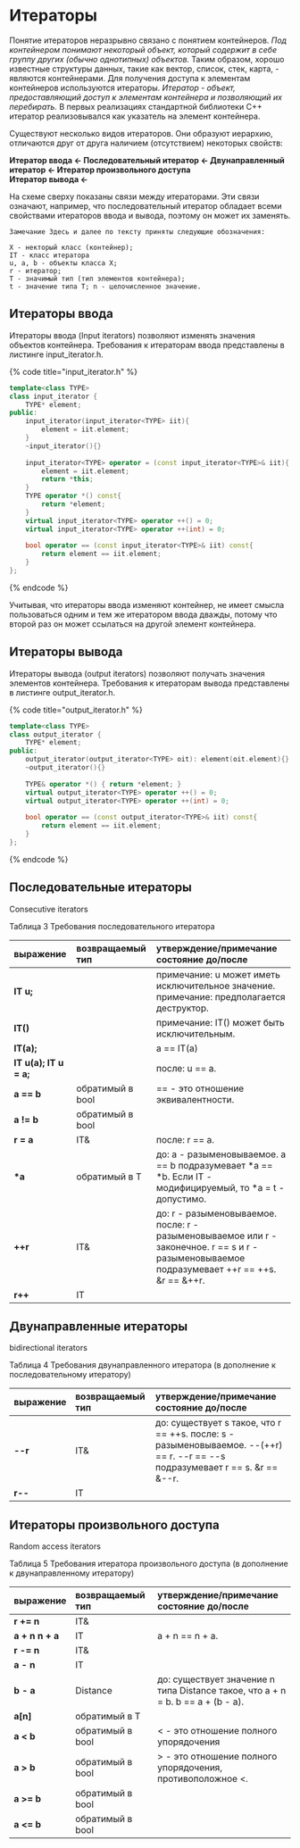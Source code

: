 # Итераторы

Понятие итераторов неразрывно связано с понятием контейнеров. _Под контейнером понимают некоторый объект, который содержит в себе группу других \(обычно однотипных\) объектов._ Таким образом, хорошо известные структуры данных, такие как вектор, список, стек, карта, - являются контейнерами. Для получения доступа к элементам контейнеров используются итераторы. _Итератор - объект, предоставляющий доступ к элементам контейнера и позволяющий их перебирать._ В первых реализациях стандартной библиотеки С++ итератор реализовывался как указатель на элемент контейнера.

Существуют несколько видов итераторов. Они образуют иерархию, отличаются друг от друга наличием \(отсутствием\) некоторых свойств:

**Итератор ввода   ← Последовательный итератор ← Двунаправленный итератор ← Итератор произвольного доступа**   
**Итератор вывода ←**

На схеме сверху показаны связи между итераторами. Эти связи означают, например, что последовательный итератор обладает всеми свойствами итераторов ввода и вывода, поэтому он может их заменять.

```text
Замечание Здесь и далее по тексту приняты следующие обозначения: 
```

```text
Х - некторый класс (контейнер);
IT - класс итератора
u, a, b - объекты класса X;
r - итератор;
T - значимый тип (тип элементов контейнера);
t - значение типа T; n - целочисленное значение.
```

## Итераторы ввода

Итераторы ввода \(Input iterators\) позволяют изменять значения объектов контейнера. Требования к итераторам ввода представлены в листинге input\_iterator.h.

{% code title="input_iterator.h" %}
```cpp
template<class TYPE>
class input_iterator {
    TYPE* element;
public:
    input_iterator(input_iterator<TYPE> iit){
        element = iit.element;
    }
    ~input_iterator(){}
    
    input_iterator<TYPE> operator = (const input_iterator<TYPE>& iit){
        element = iit.element;
        return *this;
    }
    TYPE operator *() const{
        return *element;
    }
    virtual input_iterator<TYPE> operator ++() = 0;
    virtual input_iterator<TYPE> operator ++(int) = 0;
    
    bool operator == (const input_iterator<TYPE>& iit) const{
        return element == iit.element;
    }
};
```
{% endcode %}

Учитывая, что итераторы ввода изменяют контейнер, не имеет смысла пользоваться одним и тем же итератором ввода дважды, потому что второй раз он может ссылаться на другой элемент контейнера.

## Итераторы вывода

Итераторы вывода \(output iterators\) позволяют получать значения элементов контейнера. Требования к итераторам вывода представлены в листинге output\_iterator.h.

{% code title="output_iterator.h" %}
```cpp
template<class TYPE>
class output_iterator {
    TYPE* element;
public:
    output_iterator(output_iterator<TYPE> oit): element(oit.element){}
    ~output_iterator(){}
    
    TYPE& operator *() { return *element; }
    virtual output_iterator<TYPE> operator ++() = 0;
    virtual output_iterator<TYPE> operator ++(int) = 0;
    
    bool operator == (const output_iterator<TYPE>& iit) const{
        return element == iit.element;
    }
};
```
{% endcode %}

## Последовательные итераторы

Consecutive iterators

Таблица 3 Требования последовательного итератора

| выражение | возвращаемый тип | утверждение/примечание состояние до/после |
| :--- | :--- | :--- |
| **IT u;** |   | примечание: u может иметь исключительное значение. примечание: предполагается деструктор. |
| **IT\(\)** |   | примечание: IT\(\) может быть исключительным. |
| **IT\(a\);** |   | a == IT\(a\) |
| **IT u\(a\); IT u = a;** |   | после: u == a. |
| **a == b** | обратимый в bool | == - это отношение эквивалентности. |
| **a != b** | обратимый в bool |  |
| **r = a** | IT& | после: r == a. |
| **\*a** | обратимый в T | до: a - разыменовываемое. a == b подразумевает \*a == \*b. Если IT - модифицируемый, то \*a = t - допустимо. |
| **++r** | IT& | до: r - разыменовываемое. после: r - разыменовываемое или r - законечное.  r == s и r - разыменовываемое подразумевает ++r == ++s.  &r == &++r. |
| **r++** | IT |   |

## Двунаправленные итераторы

bidirectional iterators

Таблица 4 Требования двунаправленного итератора \(в дополнение к последовательному итератору\)

| выражение | возвращаемый тип | утверждение/примечание состояние до/после |
| :--- | :--- | :--- |
| **--r** | IT& | до: существует s такое, что r == ++s.  после: s - разыменовываемое. --\(++r\) == r.  --r == --s подразумевает r == s. &r == &--r. |
| **r--** | IT |   |

## Итераторы произвольного доступа

Random access iterators

Таблица 5 Требования итератора произвольного доступа \(в дополнение к двунаправленному итератору\)

| выражение | возвращаемый тип | утверждение/примечание состояние до/после |
| :--- | :--- | :--- |
| **r += n** | IT& |   |
| **a + n n + a** | IT | a + n == n + a. |
| **r -= n** | IT& |   |
| **a - n** | IT |   |
| **b - a** | Distance | до: существует значение n типа Distance такое, что a + n = b. b == a + \(b - a\). |
| **a\[n\]** | обратимый в T |  |
| **a &lt; b** | обратимый в bool | &lt; - это отношение полного упорядочения |
| **a &gt; b** | обратимый в bool | &gt; - это отношение полного упорядочения, противоположное &lt;. |
| **a &gt;= b** | обратимый в bool |   |
| **a &lt;= b** | обратимый в bool |   |

